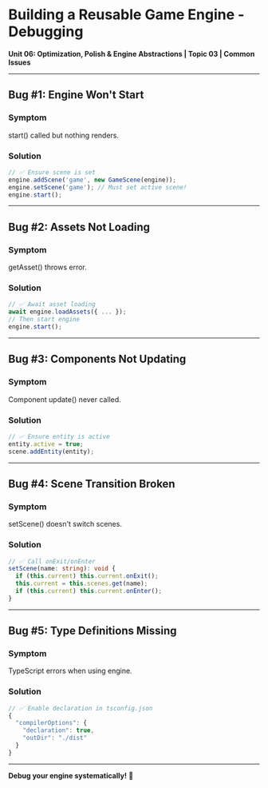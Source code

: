 # Building a Reusable Game Engine - Debugging

**Unit 06: Optimization, Polish & Engine Abstractions | Topic 03 | Common Issues**

---

## Bug #1: Engine Won't Start

### Symptom
start() called but nothing renders.

### Solution
```typescript
// ✅ Ensure scene is set
engine.addScene('game', new GameScene(engine));
engine.setScene('game'); // Must set active scene!
engine.start();
```

---

## Bug #2: Assets Not Loading

### Symptom
getAsset() throws error.

### Solution
```typescript
// ✅ Await asset loading
await engine.loadAssets({ ... });
// Then start engine
engine.start();
```

---

## Bug #3: Components Not Updating

### Symptom
Component update() never called.

### Solution
```typescript
// ✅ Ensure entity is active
entity.active = true;
scene.addEntity(entity);
```

---

## Bug #4: Scene Transition Broken

### Symptom
setScene() doesn't switch scenes.

### Solution
```typescript
// ✅ Call onExit/onEnter
setScene(name: string): void {
  if (this.current) this.current.onExit();
  this.current = this.scenes.get(name);
  if (this.current) this.current.onEnter();
}
```

---

## Bug #5: Type Definitions Missing

### Symptom
TypeScript errors when using engine.

### Solution
```typescript
// ✅ Enable declaration in tsconfig.json
{
  "compilerOptions": {
    "declaration": true,
    "outDir": "./dist"
  }
}
```

---

**Debug your engine systematically!** 🐛

